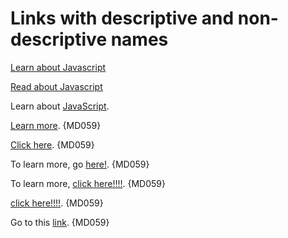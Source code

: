 # Links with descriptive and non-descriptive names

[Learn about Javascript](https://example.com/javascript/about)

[Read about Javascript](https://example.com/javascript/about)

Learn about [JavaScript](https://example.com/javascript/about).

[Learn more](https://example.com/javascript/about). {MD059}

[Click here](https://example.com/javascript/about). {MD059}

To learn more, go [here!](https://example.com/javascript/about). {MD059}

To learn more, [click here!!!!](https://example.com/javascript/about). {MD059}

[click here!!!!](https://example.com/javascript/about). {MD059}

Go to this [link]((https://example.com/javascript/about)). {MD059}
